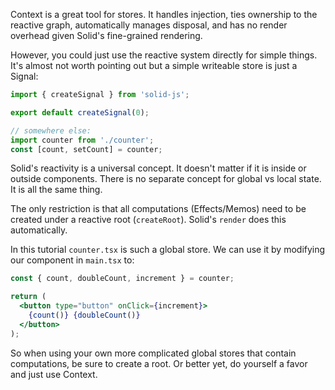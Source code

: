 Context is a great tool for stores. It handles injection, ties ownership to the reactive graph, automatically manages disposal, and has no render overhead given Solid's fine-grained rendering.

However, you could just use the reactive system directly for simple things. It's almost not worth pointing out but a simple writeable store is just a Signal:

```js
import { createSignal } from 'solid-js';

export default createSignal(0);

// somewhere else:
import counter from './counter';
const [count, setCount] = counter;
```

Solid's reactivity is a universal concept. It doesn't matter if it is inside or outside components. There is no separate concept for global vs local state. It is all the same thing.

The only restriction is that all computations (Effects/Memos) need to be created under a reactive root (`createRoot`). Solid's `render` does this automatically.

In this tutorial `counter.tsx` is such a global store. We can use it by modifying our component in `main.tsx` to:

```jsx
const { count, doubleCount, increment } = counter;

return (
  <button type="button" onClick={increment}>
    {count()} {doubleCount()}
  </button>
);
```

So when using your own more complicated global stores that contain computations, be sure to create a root. Or better yet, do yourself a favor and just use Context.
